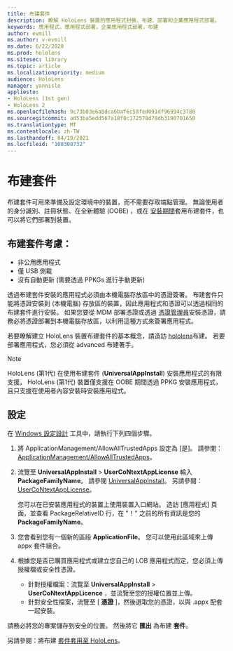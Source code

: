 ```yaml
---
title: 布建套件
description: 瞭解 HoloLens 裝置的應用程式封裝、布建、部署和企業應用程式部署。
keywords: 應用程式，應用程式部署，企業應用程式部署，布建
author: evmill
ms.author: v-evmill
ms.date: 6/22/2020
ms.prod: hololens
ms.sitesec: library
ms.topic: article
ms.localizationpriority: medium
audience: HoloLens
manager: yannisle
appliesto:
- HoloLens (1st gen)
- HoloLens 2
ms.openlocfilehash: 9c73b03e6a8dca6baf6c58fed091df96994c3780
ms.sourcegitcommit: ad53ba5edd567a18f0c172578d78db3190701650
ms.translationtype: MT
ms.contentlocale: zh-TW
ms.lasthandoff: 04/19/2021
ms.locfileid: "108308732"
---
```

# <a name="provisioning-package"></a>布建套件

布建套件可用來準備及設定環境中的裝置，而不需要存取端點管理。 無論使用者的身分識別、註冊狀態、在全新體驗 (OOBE) ，或在 [安裝期間](https://docs.microsoft.com/hololens/hololens-provisioning##apply-a-provisioning-package-to-hololens-during-setup)套用布建套件，也可以將它們部署到裝置。

## <a name="provisioning-packages-considerations"></a>布建套件考慮：

* 非公用應用程式
* 僅 USB 側載
* 沒有自動更新 (需要透過 PPKGs 進行手動更新) 

透過布建套件安裝的應用程式必須由本機電腦存放區中的憑證簽署。 布建套件只能將憑證安裝到 (本機電腦) 存放區的裝置，因此應用程式和憑證可以透過相同的布建套件進行安裝。 如果您要從 MDM 部署憑證或透過 [憑證管理員](certificate-manager.md)安裝憑證，請務必將憑證部署到本機電腦存放區，以利用這種方式來簽署應用程式。

若要瞭解建立 HoloLens 裝置布建套件的基本概念，請造訪 [hololens](https://docs.microsoft.com/hololens/hololens-provisioning)布建。 若要部署應用程式，您必須從 advanced 布建著手。

> [!NOTE]
> HoloLens (第1代) 在使用布建套件 (**UniversalAppInstall**) 安裝應用程式的有限支援。 HoloLens (第1代) 裝置僅支援在 OOBE 期間透過 PPKG 安裝應用程式，且只支援在使用者內容安裝時安裝應用程式。

## <a name="setup"></a>設定

在 [Windows 設定設計](https://www.microsoft.com/store/productId/9NBLGGH4TX22) 工具中，請執行下列四個步驟。

1. 將 ApplicationManagement/AllowAllTrustedApps 設定為 [是]。 請參閱： [ApplicationManagement/AllowAllTrustedApps](https://docs.microsoft.com/windows/client-management/mdm/policy-csp-applicationmanagement#applicationmanagement-allowalltrustedapps)。

2. 流覽至 **UniversalAppInstall**  >  **UserCoNtextAppLicense** 輸入 **PackageFamilyName**。 請參閱 [UniversalAppInstall](https://docs.microsoft.com/windows/configuration/wcd/wcd-universalappinstall)。 另請參閱： [UserCoNtextAppLicense](https://docs.microsoft.com/windows/configuration/wcd/wcd-universalappinstall#usercontextapplicense)。

   您可以在已安裝應用程式的裝置上使用裝置入口網站。 造訪 [應用程式] 頁面，並查看 PackageRelativeID 行，在 "！" 之前的所有資訊是您的 **PackageFamilyName**。

3. 您會看到您有一個新的區段 **ApplicationFile**。 您可以使用此區域來上傳 appx 套件組合。

4. 根據您是否已購買應用程式或建立您自己的 LOB 應用程式而定，您必須上傳授權檔或安全性憑證。

    - 針對授權檔案：流覽至 **UniversalAppInstall**  >  **UserCoNtextAppLicence** ，並流覽至您的授權位置並上傳。
    - 針對安全性檔案，流覽至 [ **憑證** ]，然後選取您的憑證，以與 .appx 配套一起安裝。

請務必將您的專案儲存到安全的位置。 然後將它 **匯出** 為布建 **套件**。  

另請參閱：將布建 [套件套用至 HoloLens](https://docs.microsoft.com/hololens/hololens-provisioning#apply-a-provisioning-package-to-hololens-during-setup)。
